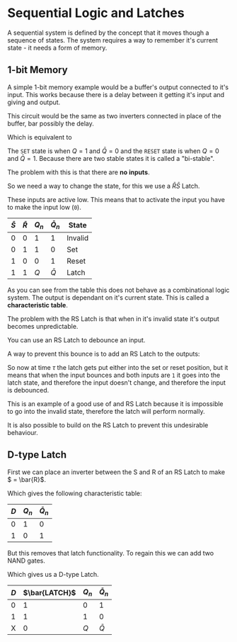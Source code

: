 # Sequential Logic and Latches

A sequential system is defined by the concept that it moves though a sequence of states.
The system requires a way to remember it's current state - it needs a form of memory.

## 1-bit Memory

A simple 1-bit memory example would be a buffer's output connected to it's input. This works because there is a delay between it getting it's input and giving and output. 

<!--Fig 1-->

This circuit would be the same as two inverters connected in place of the buffer, bar possibly the delay. 

<!--Fig 2-->

Which is equivalent to

<!--Fig 3-->

The `SET` state is when $Q = 1$ and $\bar{Q} = 0$ and the `RESET` state is when $Q = 0$ and $\bar{Q} = 1$. Because there are two stable states it is called a "bi-stable".

The problem with this is that there are **no inputs**.

So we need a way to change the state, for this we use a $\bar{R}\bar{S}$ Latch.

<!--Fig 4-->

These inputs are active low. This means that to activate the input you have to make the input low (`0`). 

| $\bar{S}$ | $\bar{R}$ | $Q_n$ | $\bar{Q}_n$ | State     |
|-----------|-----------|-------|-------------|-----------|
| 0         | 0         | 1     | 1           | Invalid   |
| 0         | 1         | 1     | 0           | Set       |
| 1         | 0         | 0     | 1           | Reset     |
| 1         | 1         | $Q$   | $\bar{Q}$   | Latch     |
  
As you can see from the table this does not behave as a combinational logic system. The output is dependant on it's current state. This is called a **characteristic table**.

The problem with the RS Latch is that when in it's invalid state it's output becomes unpredictable.

You can use an RS Latch to debounce an input.

<!--Fig 5-->

<!--Fig 6-->

A way to prevent this bounce is to add an RS Latch to the outputs:

<!--Fig 7-->

So now at time $\tau$ the latch gets put either into the set or reset position, but it means that when the input bounces and both inputs are `1` it goes into the latch state, and therefore the input doesn't change, and therefore the input is debounced. 

This is an example of a good use of and RS Latch because it is impossible to go into the invalid state, therefore the latch will perform normally.

It is also possible to build on the RS Latch to prevent this undesirable behaviour.

## D-type Latch

First we can place an inverter between the S and R of an RS Latch to make $  = \bar{R}$.

<!--Fig 8-->

Which gives the following characteristic table:

| $D$ | $Q_n$ | $\bar{Q}_n$ |
|-------|---------|---------------|
| 0     | 1       | 0             |
| 1     | 0       | 1             |

But this removes that latch functionality. To regain this we can add two NAND gates.

<!--Fig 9-->

Which gives us a D-type Latch. 

| $D$ | $\bar{LATCH}$ | $Q_n$ | $\bar{Q}_n$ |
|-------|-----------------|---------|---------------|
| 0     | 1       | 0             | 1 |
| 1     | 1       | 1             | 0 |
| X | 0 | $Q$ | $\bar{Q}$ |
